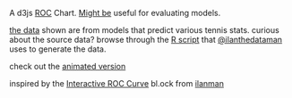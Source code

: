 A d3js [ROC](https://en.wikipedia.org/wiki/Receiver_operating_characteristic) Chart.
[Might be](http://datascience.stackexchange.com/questions/806/advantages-of-auc-vs-standard-accuracy) useful for evaluating models.

[the data](https://github.com/ilanman/Rpres_ML_2/blob/master/tennis_data_2013.csv) shown are from models that predict various tennis stats.  curious about the source data? browse through the [R script](https://gist.github.com/ilanman/f1b4a29749408dd826ef#file-blogtennis-r) that [@ilanthedataman](https://twitter.com/ilanthedataman) uses to generate the data.

check out the [animated version](http://bl.ocks.org/micahstubbs/f2aff83148a5f64f3222)

inspired by the [Interactive ROC Curve](http://bl.ocks.org/ilanman/f1b4a29749408dd826ef) bl.ock from [ilanman](http://bl.ocks.org/ilanman)